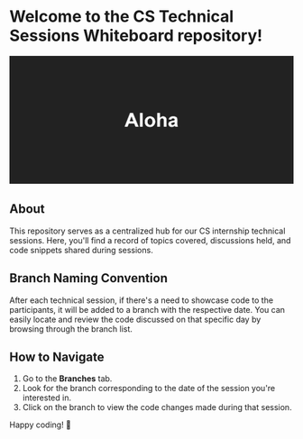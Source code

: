 <h1>Welcome to the CS Technical Sessions Whiteboard repository!</h1>

<img src="./Assets/Aloha.png" alt="Aloha" />

<h2>About</h2>
<p>
    This repository serves as a centralized hub for our CS internship technical
    sessions. Here, you'll find a record of topics covered, discussions held,
    and code snippets shared during sessions.
</p>

<h2>Branch Naming Convention</h2>
<p>
    After each technical session, if there's a need to showcase code to the
    participants, it will be added to a branch with the respective date. You can
    easily locate and review the code discussed on that specific day by browsing
    through the branch list.
</p>

<h2>How to Navigate</h2>
<ol>
    <li>Go to the <strong>Branches</strong> tab.</li>
    <li>
        Look for the branch corresponding to the date of the session you're
        interested in.
    </li>
    <li>
        Click on the branch to view the code changes made during that session.
    </li>
</ol>

<p>Happy coding! 🚀</p>
